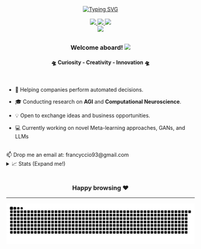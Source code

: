 
<p align="center">
  <a href="https://git.io/typing-svg"><img src="https://readme-typing-svg.demolab.com?font=Fira+Code&size=25&duration=2000&pause=50&center=true&color=ffcc5b&multiline=true&width=660&height=100&lines=Francesco+Arrabito;Machine+Learning+Engineer+%26+Researcher;AI+%7C+Computational Neuroscience+%7C+Automation; + ; + ; + ;" alt="Typing SVG" /></a>
  
  <br/>
  <br/>
  <a href="https://www.linkedin.com/in/francesco-arrabito/">
      <img src="https://img.shields.io/badge/-Linkedin-blue?style=flat-square&logo=linkedin">
  </a>
  <a href="mailto:francyccio93@gmail.com">
      <img src="https://img.shields.io/badge/-Email-red?style=flat-square&logo=gmail&logoColor=white">
  </a>
  <a href="https://visitcount.itsvg.in">
      <img src="https://visitcount.itsvg.in/api?id=francy93&label=Profile%20Views&color=1&pretty=false" />
  </a>
  <br/>
  
  <a href="https://github.com/francy93">
      <img src="https://github-stats-alpha.vercel.app/api?username=francy93&cc=22272e&tc=37BCF6&ic=fff&bc=0000">
  </a>
 
</p>

##  
<h3 align="center">
  Welcome aboard!
  <a href="https://www.gautamkrishnar.com/"><img src="https://media.giphy.com/media/hvRJCLFzcasrR4ia7z/giphy.gif" width="3%"></a>
</h3>
<h4 align="center">
  🛸 Curiosity - Creativity - Innovation 🛸
</h4>
<br/>

* 🧠 Helping companies perform automated decisions.

* 🎓 Conducting research on **AGI** and **Computational Neuroscience**.

* 💡 Open to exchange ideas and business opportunities.

* 💻 Currently working on novel Meta-learning approaches, GANs, and LLMs
<br/>
📫 Drop me an email at: francyccio93@gmail.com


<details>
  <summary>📈 Stats (Expand me!)</summary>
  <br>
  
  ## 💳 Github Profile Summary Card <img src="https://komarev.com/ghpvc/?username=francy93&label=Views&color=blue&style=plastic&style=for-the-badge" alt="francy93" />

  ![](http://github-profile-summary-cards.vercel.app/api/cards/profile-details?username=francy93&theme=dracula)
  
  ## 📟 GitHub Stats
  ![](http://github-profile-summary-cards.vercel.app/api/cards/repos-per-language?username=francy93&theme=dracula) 
  ![](http://github-profile-summary-cards.vercel.app/api/cards/most-commit-language?username=francy93&theme=dracula)

</details>
<br>
<div>
  <h3 align="center"> Happy browsing ❤️</h3>
  <p align="center">
    <hr/>
    <img src="https://github.com/InvincibleZeal/InvincibleZeal/raw/output/github-contribution-grid-snake.svg" alt="snake"></center>
  </p>
</div>
